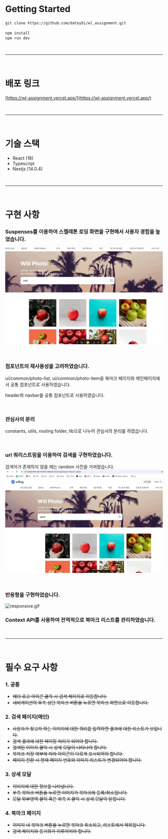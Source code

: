 
<br/>

# **Getting Started**

```
git clone https://github.com/datoybi/wl_assignment.git

npm install
npm run dev
```

<br/>

---

<br/>

# 배포 링크

[https://wl-assignment.vercel.app/](https://wl-assignment.vercel.app/)

<br/>

---

<br/>

# 기술 스택

- React (18)
- Typescript
- Nextjs (14.0.4)

<br/>

---

<br/>

# 구현 사항

### Suspenses를 이용하여 스켈레톤 로딩 화면을 구현해서 사용자 경험을 높였습니다.

![skeleton.gif](./docs/skeleton.gif)

<br/>

### 컴포넌트의 재사용성을 고려하였습니다.

ui/common/photo-list, ui/common/photo-item을 북마크 페이지와 메인페이지에서 공통 컴포넌트로 사용하였습니다.

header와 navbar를 공통 컴포넌트로 사용하였습니다.

<br/>

### 관심사의 분리

constants, utils, routing folder, lib으로 나누어 관심사의 분리를 하였습니다.

<br/>

### url 쿼리스트링을 이용하여 검색을 구현하였습니다.

검색어가 존재하지 않을 때는 random 사진을 가져왔습니다.
![url.gif](./docs/url.gif)

<br/>

### 반응형을 구현하였습니다.

![responsive.gif](./docs/responsive.gif)

### Context API를 사용하여 전역적으로 북마크 리스트를 관리하였습니다.

<br/>

---

<br/>

# 필수 요구 사항

### 1. 공통

- ~~헤더 로고 아이콘 클릭 시 검색 페이지로 이동합니다.~~
- ~~내비게이션의 우측 상단 북마크 버튼을 누르면 북마크 화면으로 이동합니다.~~

### 2. 검색 페이지(메인)

- ~~사용자가 찾고자 하는 이미지에 대한 쿼리를 입력하면 결과에 대한 리스트가 보입니다.~~
- ~~검색 결과에 대한 페이징 처리가 되어야 합니다.~~
- ~~검색된 이미지 클릭 시 상세 모달이 나타나야 합니다.~~
- ~~북마크 저장 여부에 따라 아이콘이 다르게 표시되어야 합니다.~~
- ~~페이지 전환 시 현재 페이지 번호와 이미지 리스트가 변경되어야 합니다.~~

### 3. 상세 모달

- ~~이미지에 대한 정보를 나타냅니다.~~
- ~~우측 북마크 버튼을 누르면 이미지가 북마크에 등록/취소됩니다.~~
- ~~모달 외부영역 클릭 혹은 좌측 X 클릭 시 상세 모달이 닫힙니다.~~

### 4. 북마크 페이지

- ~~이미지 내 북마크 버튼을 누르면 북마크 취소되고, 리스트에서 제외됩니다.~~
- ~~검색 페이지와 동기화가 이루어져야 합니다.~~
